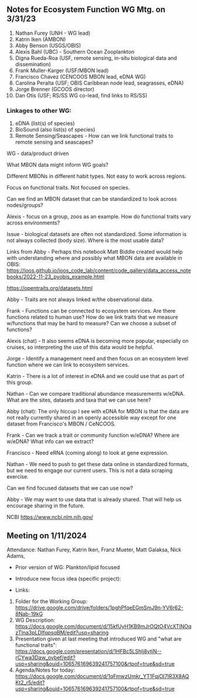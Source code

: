 ## Notes for Ecosystem Function WG Mtg. on 3/31/23

1. Nathan Furey (UNH - WG lead)
2. Katrin Iken (AMBON)
3. Abby Benson (USGS/OBIS)
4. Alexis Bahl (UBC) - Southern Ocean Zooplankton
5. Digna Rueda-Roa (USF, remote sensing, in-situ biological data and dissemination)
6. Frank Muller-Karger (USF/MBON lead)
7. Francisco Chavez (CENCOOS MBON lead, eDNA WG)
8. Carolina Peralta (USF; OBIS Caribbean node lead, seagrasses, eDNA)
9. Jorge Brenner (GCOOS director)
10. Dan Otis (USF; RS/SS WG co-lead, find links to RS/SS)

### Linkages to other WG:
1. eDNA (list(s) of species)
2. BioSound (also list(s) of species)
3. Remote Sensing/Seascapes - How can we link functional traits to remote sensing and seascapes?

WG - data/product driven

What MBON data might inform WG goals?

Different MBONs in different habit types. Not easy to work across regions. 

Focus on functional traits. Not focused on species. 

Can we find an MBON dataset that can be standardized to look across nodes/groups?

Alexis - focus on a group, zoos as an example. How do functional traits vary across environments?

Issue - biological datasets are often not standardized. Some information is not always collected (body size). Where is the most usable data?  

Links from Abby - Perhaps this notebook Matt Biddle created would help with understanding where and possibly what MBON data are available in OBIS:
https://ioos.github.io/ioos_code_lab/content/code_gallery/data_access_notebooks/2022-11-23_pyobis_example.html

https://opentraits.org/datasets.html

Abby - Traits are not always linked w/the observational data. 

Frank - Functions can be connected to ecosystem services. Are there functions related to human use? 
How do we link traits that we measure w/functions that may be hard to measure? Can we choose a subset of functions?

Alexis (chat) - It also seems eDNA is becoming more popular, especially on cruises, so interpreting the use of this data would be helpful.

Jorge - Identify a management need and then focus on an ecosystem level function where we can link to ecosystem services.

Katrin - There is a lot of interest in eDNA and we could use that as part of this group.

Nathan - Can we compare traditional abundance measurements w/eDNA. What are the sites, datasets and taxa that we can use here?

Abby (chat): The only hiccup I see with eDNA for MBON is that the data are not really currently shared in an openly accessible way except for one dataset from Francisco's MBON / CeNCOOS.

Frank - Can we track a trait or community function w/eDNA? Where are w/eDNA? What info can we extract?

Francisco - Need eRNA (coming along) to look at gene expression.

Nathan - We need to push to get these data online in standardized formats, but we need to engage our current users. This is not a data scraping exercise.

Can we find focused datasets that we can use now?

Abby - We may want to use data that is already shared. That will help us encourage sharing in the future.

NCBI https://www.ncbi.nlm.nih.gov/


## Meeting on 1/11/2024
Attendance: Nathan Furey, Katrin Iken, Franz Mueter, Matt Galaksa, Nick Adams, 

 - Prior version of WG: Plankton/lipid focused

 - Introduce new focus idea (specific project):
 - Links:
1. Folder for the Working Group: https://drive.google.com/drive/folders/1pghPfqeEGmSmJ9n-YV6r62-8Nab-19kG
2. WG Description: https://docs.google.com/document/d/15kfUyH1KB9mJrOQtO4VcXTlNOqzTlna3pLDIfqpsqBM/edit?usp=sharing
3. Presentation given at last meeting that introduced WG and "what are functional traits": https://docs.google.com/presentation/d/1HFBc5LShlj8vtjN--rCYwa3Daw_ovbef/edit?usp=sharing&ouid=106576169639241757100&rtpof=true&sd=true
4. Agenda/Notes for today: https://docs.google.com/document/d/1qFmwzUmkr_YT1FqjOI7IR3X8AQKt2_r5/edit?usp=sharing&ouid=106576169639241757100&rtpof=true&sd=true











